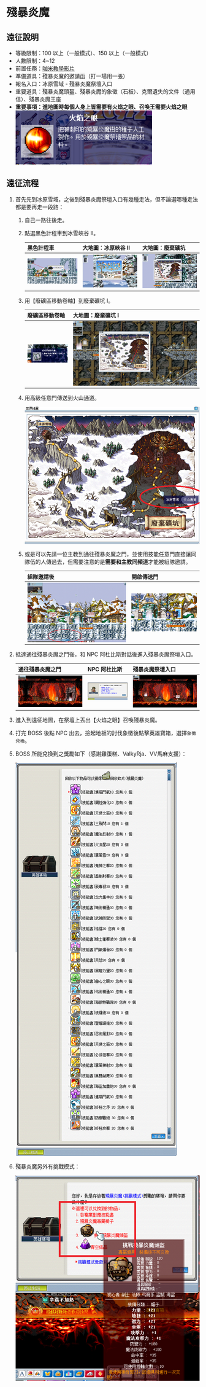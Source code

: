 # 殘暴炎魔

## 遠征說明

- 等級限制：100 以上（一般模式）、150 以上（一般模式）
- 人數限制：4~12
- 前置任務：[咖米教學影片](https://www.youtube.com/watch?v=O9GE1MI5SRY&ab_channel=%E5%92%96%E7%B1%B3)
- 準備道具：殘暴炎魔的邀請函（打一場用一張）
- 報名入口：冰原雪域 - 殘暴炎魔祭壇入口
- 重要道具：殘暴炎魔頭盔、殘暴炎魔的象徵（石板）、克爾遺失的文件（通用信）、殘暴炎魔王座
- **重要事項：進地圖時每個人身上皆需要有火焰之眼、召喚王需要火焰之眼**\
    ![1](1.png)

## 遠征流程

1. 首先先到冰原雪域，之後到殘暴炎魔祭壇入口有幾種走法，但不論選哪種走法都是要再走一段路：

    1. 自己一路往後走。
    2. 點選黑色計程車到冰雪峽谷 II。

        | 黑色計程車   | 大地圖：冰原峽谷 II  | 大地圖：廢棄礦坑 |
        |-------------|-------------|-------------|
        | ![2](2.png) | ![3](3.png) | ![4](4.png) |

    3. 用【廢礦區移動卷軸】到廢棄礦坑 I。

        | 廢礦區移動卷軸 | 大地圖：廢棄礦坑 I |
        |-------------|-------------|
        | ![5](5.png) | ![6](6.png) |

    4. 用高級任意門傳送到火山通道。

        ![7](7.png)

    5. 或是可以先請一位主教到通往殘暴炎魔之門，並使用技能任意門直接讓同隊伍的人傳過去，但需要注意的是**需要和主教同頻道**才能被組隊邀請。

        | 組隊邀請後    | 開啟傳送門   |
        |-------------|-------------|
        | ![8](8.png) | ![9](9.png) |

2. 抵達通往殘暴炎魔之門後，和 NPC 阿杜比斯對話後進入殘暴炎魔祭壇入口。

    | 通往殘暴炎魔之門 | NPC 阿杜比斯  | 殘暴炎魔祭壇入口 |
    |---------------|---------------|---------------|
    | ![10](10.png) | ![11](11.png) | ![12](12.png) |

3. 進入到遠征地圖，在祭壇上丟出【火焰之眼】召喚殘暴炎魔。

4. 打完 BOSS 後點 NPC 出去，撿起地板的討伐象徵後點擊英雄寶箱，選擇`象徵兌換`。

5. BOSS 所能兌換到之獎勵如下（感謝雞蛋糕、ValkyRja、VV馬麻支援）：

    ![13](13.png)

6. 殘暴炎魔另外有挑戰模式：

    ![14](14.png)
